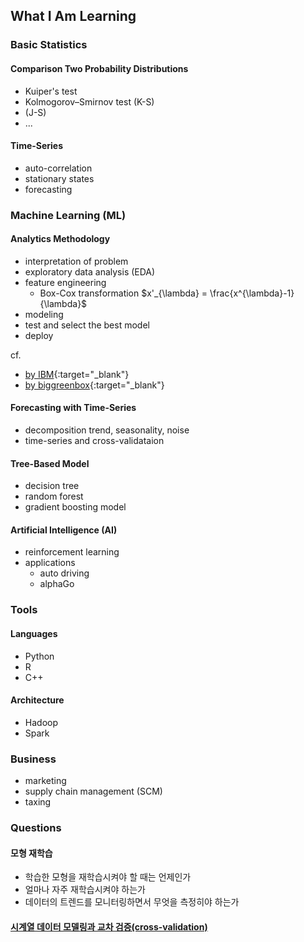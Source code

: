 ## What I Am Learning

### Basic Statistics

#### Comparison Two Probability Distributions
  * Kuiper's test
  * Kolmogorov–Smirnov test (K-S)
  * (J-S)
  * ...

#### Time-Series
  * auto-correlation
  * stationary states
  * forecasting

### Machine Learning (ML)

#### Analytics Methodology
  * interpretation of problem
  * exploratory data analysis (EDA)
  * feature engineering
    * Box-Cox transformation $x'_{\lambda} = \frac{x^{\lambda}-1}{\lambda}$
  * modeling
  * test and select the best model
  * deploy

cf. 
  * [by IBM](https://www.ibmbigdatahub.com/blog/why-we-need-methodology-data-science){:target="_blank"}
  * [by biggreenbox](https://medium.com/@biggreenbox/our-5-step-methodology-for-predictive-analytics-79fa22c5f3be){:target="_blank"}

#### Forecasting with Time-Series
  * decomposition trend, seasonality, noise
  * time-series and cross-validataion

#### Tree-Based Model
  * decision tree
  * random forest
  * gradient boosting model

#### Artificial Intelligence (AI)
  * reinforcement learning
  * applications
    * auto driving
    * alphaGo

### Tools

#### Languages
  * Python
  * R
  * C++

#### Architecture
  * Hadoop
  * Spark

### Business
  * marketing
  * supply chain management (SCM)
  * taxing

### Questions

#### 모형 재학습
  * 학습한 모형을 재학습시켜야 할 때는 언제인가
  * 얼마나 자주 재학습시켜야 하는가
  * 데이터의 트렌드를 모니터링하면서 무엇을 측정히야 하는가 

#### [시계열 데이터 모델링과 교차 검증(cross-validation)](./blog/time_series.md)